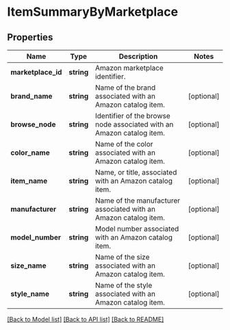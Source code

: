 # ItemSummaryByMarketplace

## Properties
Name | Type | Description | Notes
------------ | ------------- | ------------- | -------------
**marketplace_id** | **string** | Amazon marketplace identifier. | 
**brand_name** | **string** | Name of the brand associated with an Amazon catalog item. | [optional] 
**browse_node** | **string** | Identifier of the browse node associated with an Amazon catalog item. | [optional] 
**color_name** | **string** | Name of the color associated with an Amazon catalog item. | [optional] 
**item_name** | **string** | Name, or title, associated with an Amazon catalog item. | [optional] 
**manufacturer** | **string** | Name of the manufacturer associated with an Amazon catalog item. | [optional] 
**model_number** | **string** | Model number associated with an Amazon catalog item. | [optional] 
**size_name** | **string** | Name of the size associated with an Amazon catalog item. | [optional] 
**style_name** | **string** | Name of the style associated with an Amazon catalog item. | [optional] 

[[Back to Model list]](../../README.md#documentation-for-models) [[Back to API list]](../../README.md#documentation-for-api-endpoints) [[Back to README]](../../README.md)

